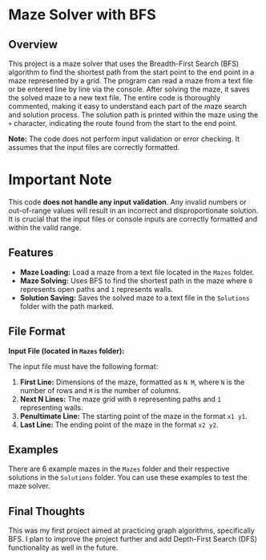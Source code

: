 # Maze Solver with BFS

## Overview

This project is a maze solver that uses the Breadth-First Search (BFS) algorithm to find the shortest path from the start point to the end point in a maze represented by a grid. The program can read a maze from a text file or be entered line by line via the console. After solving the maze, it saves the solved maze to a new text file. The entire code is thoroughly commented, making it easy to understand each part of the maze search and solution process.
The solution path is printed within the maze using the `+` character, indicating the route found from the start to the end point.

**Note:** The code does not perform input validation or error checking. It assumes that the input files are correctly formatted.

# Important Note

This code **does not handle any input validation**. Any invalid numbers or out-of-range values will result in an incorrect and disproportionate solution. It is crucial that the input files or console inputs are correctly formatted and within the valid range.

## Features

- **Maze Loading:** Load a maze from a text file located in the `Mazes` folder.
- **Maze Solving:** Uses BFS to find the shortest path in the maze where `0` represents open paths and `1` represents walls.
- **Solution Saving:** Saves the solved maze to a text file in the `Solutions` folder with the path marked.

## File Format

**Input File (located in `Mazes` folder):**

The input file must have the following format:

1. **First Line:** Dimensions of the maze, formatted as `N M`, where `N` is the number of rows and `M` is the number of columns.
2. **Next N Lines:** The maze grid with `0` representing paths and `1` representing walls.
3. **Penultimate Line:** The starting point of the maze in the format `x1 y1`.
4. **Last Line:** The ending point of the maze in the format `x2 y2`.

## Examples

There are 6 example mazes in the `Mazes` folder and their respective solutions in the `Solutions` folder. You can use these examples to test the maze solver.

## Final Thoughts

This was my first project aimed at practicing graph algorithms, specifically BFS. I plan to improve the project further and add Depth-First Search (DFS) functionality as well in the future.

